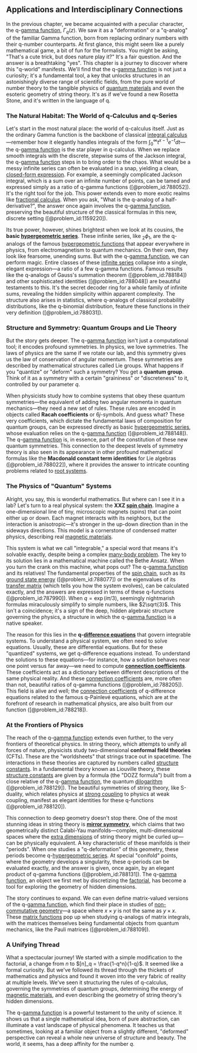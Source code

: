 ## Applications and Interdisciplinary Connections

In the previous chapter, we became acquainted with a peculiar character, the q-[gamma function](@article_id:140927), $\Gamma_q(z)$. We saw it as a "deformation" or a "q-analog" of the familiar Gamma function, born from replacing ordinary numbers with their q-number counterparts. At first glance, this might seem like a purely mathematical game, a bit of fun for the formalists. You might be asking, "That's a cute trick, but does nature play it?" It's a fair question. And the answer is a breathtaking "yes". This chapter is a journey to discover where this "q-world" manifests. We'll find that the q-[gamma function](@article_id:140927) is not just a curiosity; it's a fundamental tool, a key that unlocks structures in an astonishingly diverse range of scientific fields, from the pure world of number theory to the tangible physics of [quantum materials](@article_id:136247) and even the esoteric geometry of string theory. It's as if we've found a new Rosetta Stone, and it's written in the language of q.

### The Natural Habitat: The World of q-Calculus and q-Series

Let's start in the most natural place: the world of q-calculus itself. Just as the ordinary Gamma function is the backbone of classical [integral calculus](@article_id:145799)—remember how it elegantly handles integrals of the form $\int_0^\infty t^{x-1} e^{-t} dt$—the q-[gamma function](@article_id:140927) is the star player in q-calculus. When we replace smooth integrals with the discrete, stepwise sums of the Jackson integral, the q-[gamma function](@article_id:140927) steps in to bring order to the chaos. What would be a messy infinite series can often be evaluated in a snap, yielding a clean, [closed-form expression](@article_id:266964). For example, a seemingly complicated Jackson integral, which is a sum over an infinite number of points, can be tamed and expressed simply as a ratio of q-gamma functions ([@problem_id:788052]). It's the right tool for the job. This power extends even to more exotic realms like [fractional calculus](@article_id:145727). When you ask, "What is the q-analog of a half-derivative?", the answer once again involves the q-[gamma function](@article_id:140927), preserving the beautiful structure of the classical formulas in this new, discrete setting ([@problem_id:1159220]).

Its true power, however, shines brightest when we look at its cousins, the **basic [hypergeometric series](@article_id:192479)**. These infinite series, like ${}_2\phi_1$, are the q-analogs of the famous [hypergeometric functions](@article_id:184838) that appear everywhere in physics, from electromagnetism to quantum mechanics. On their own, they look like fearsome, unending sums. But with the q-[gamma function](@article_id:140927), we can perform magic. Entire classes of these [infinite series](@article_id:142872) collapse into a single, elegant expression—a ratio of a few q-gamma functions. Famous results like the q-analogs of Gauss's summation theorem ([@problem_id:788184]) and other sophisticated identities ([@problem_id:788048]) are beautiful testaments to this. It's the secret decoder ring for a whole family of infinite sums, revealing the hidden simplicity within apparent complexity. The structure also arises in statistics, where q-analogs of classical probability distributions, like the q-binomial distribution, feature these functions in their very definition ([@problem_id:788031]).

### Structure and Symmetry: Quantum Groups and Lie Theory

But the story gets deeper. The q-[gamma function](@article_id:140927) isn't just a computational tool; it encodes profound symmetries. In physics, we love symmetries. The laws of physics are the same if we rotate our lab, and this symmetry gives us the law of conservation of angular momentum. These symmetries are described by mathematical structures called Lie groups. What happens if you "quantize" or "deform" such a symmetry? You get a **quantum group**. Think of it as a symmetry with a certain "graininess" or "discreteness" to it, controlled by our parameter $q$.

When physicists study how to combine systems that obey these quantum symmetries—the equivalent of adding two angular momenta in quantum mechanics—they need a new set of rules. These rules are encoded in objects called **Racah coefficients** or $6j$-symbols. And guess what? These very coefficients, which dictate the fundamental laws of composition for quantum groups, can be expressed directly as basic [hypergeometric series](@article_id:192479), whose evaluation relies on the q-[gamma function](@article_id:140927) ([@problem_id:788148]). The q-[gamma function](@article_id:140927) is, in essence, part of the constitution of these new quantum symmetries. This connection to the deepest levels of symmetry theory is also seen in its appearance in other profound mathematical formulas like the **Macdonald constant term identities** for Lie algebras ([@problem_id:788022]), where it provides the answer to intricate counting problems related to [root systems](@article_id:198476).

### The Physics of "Quantum" Systems

Alright, you say, this is wonderful mathematics. But where can I see it in a lab? Let's turn to a real physical system: the **XXZ [spin chain](@article_id:139154)**. Imagine a one-dimensional line of tiny, microscopic magnets (spins) that can point either up or down. Each magnet interacts with its neighbors, but the interaction is anisotropic—it's stronger in the up-down direction than in the sideways directions. This model is a cornerstone of condensed matter physics, describing real [magnetic materials](@article_id:137459).

This system is what we call "integrable," a special word that means it's solvable exactly, despite being a complex [many-body problem](@article_id:137593). The key to its solution lies in a mathematical machine called the Bethe Ansatz. When you turn the crank on this machine, what pops out? The q-[gamma function](@article_id:140927) and its relatives! The fundamental properties of the [spin chain](@article_id:139154), such as its [ground state energy](@article_id:146329) ([@problem_id:788077]) or the eigenvalues of its [transfer matrix](@article_id:145016) (which tells you how the system evolves), can be calculated exactly, and the answers are expressed in terms of these q-functions ([@problem_id:787990]). When $q = \exp(i\pi/3)$, seemingly nightmarish formulas miraculously simplify to simple numbers, like $2\sqrt{3}$. This isn't a coincidence; it's a sign of the deep, hidden algebraic structure governing the physics, a structure in which the q-[gamma function](@article_id:140927) is a native speaker.

The reason for this lies in the **q-[difference equations](@article_id:261683)** that govern integrable systems. To understand a physical system, we often need to solve equations. Usually, these are differential equations. But for these "quantized" systems, we get q-difference equations instead. To understand the solutions to these equations—for instance, how a solution behaves near one point versus far away—we need to compute **[connection coefficients](@article_id:157124)**. These coefficients act as a dictionary between different descriptions of the same physical reality. And these [connection coefficients](@article_id:157124) are, more often than not, beautiful ratios of q-gamma functions ([@problem_id:788205]). This field is alive and well; the [connection coefficients](@article_id:157124) of q-difference equations related to the famous q-Painlevé equations, which are at the forefront of research in mathematical physics, are also built from our function ([@problem_id:788218]).

### At the Frontiers of Physics

The reach of the q-[gamma function](@article_id:140927) extends even further, to the very frontiers of theoretical physics. In string theory, which attempts to unify all forces of nature, physicists study two-dimensional **conformal field theories** (CFTs). These are the "worldsheets" that strings trace out in spacetime. The interactions in these theories are captured by numbers called [structure constants](@article_id:157466). In a fundamental theory known as Liouville theory, these [structure constants](@article_id:157466) are given by a formula (the "DOZZ formula") built from a close relative of the q-[gamma function](@article_id:140927), the quantum [dilogarithm](@article_id:202228) ([@problem_id:788129]). The beautiful symmetries of string theory, like S-duality, which relates physics at [strong coupling](@article_id:136297) to physics at weak coupling, manifest as elegant identities for these q-functions ([@problem_id:788120]).

This connection to deep geometry doesn't stop there. One of the most stunning ideas in string theory is **[mirror symmetry](@article_id:158236)**, which claims that two geometrically distinct Calabi-Yau manifolds—complex, multi-dimensional spaces where the [extra dimensions](@article_id:160325) of string theory might be curled up—can be physically equivalent. A key characteristic of these manifolds is their "periods". When one studies a "q-deformation" of this geometry, these periods become q-[hypergeometric series](@article_id:192479). At special "conifold" points, where the geometry develops a singularity, these q-periods can be evaluated exactly, and the answer is given, once again, by an elegant product of q-gamma functions ([@problem_id:788131]). The q-[gamma function](@article_id:140927), an object we first met by discretizing the [factorial](@article_id:266143), has become a tool for exploring the geometry of hidden dimensions.

The story continues to expand. We can even define matrix-valued versions of the q-[gamma function](@article_id:140927), which find their place in studies of [non-commutative geometry](@article_id:159852)—a space where $x \times y$ is not the same as $y \times x$. These [matrix functions](@article_id:179898) pop up when studying q-analogs of matrix integrals, with the matrices themselves being fundamental objects from quantum mechanics, like the Pauli matrices ([@problem_id:788109]).

### A Unifying Thread

What a spectacular journey! We started with a simple modification to the factorial, a change from $n$ to $[n]_q = \frac{1-q^n}{1-q}$. It seemed like a formal curiosity. But we've followed its thread through the thickets of mathematics and physics and found it woven into the very fabric of reality at multiple levels. We've seen it structuring the rules of q-calculus, governing the symmetries of quantum groups, determining the energy of [magnetic materials](@article_id:137459), and even describing the geometry of string theory's hidden dimensions.

The q-[gamma function](@article_id:140927) is a powerful testament to the unity of science. It shows us that a single mathematical idea, born of pure abstraction, can illuminate a vast landscape of physical phenomena. It teaches us that sometimes, looking at a familiar object from a slightly different, "deformed" perspective can reveal a whole new universe of structure and beauty. The world, it seems, has a deep affinity for the number $q$.